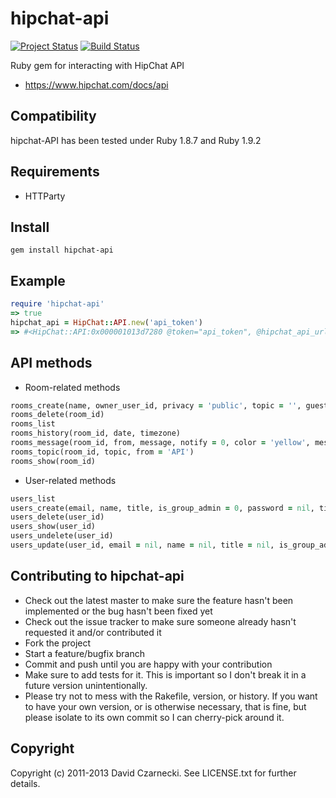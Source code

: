 # hipchat-api

[![Project Status](http://stillmaintained.com/czarneckid/hipchat-api.png)](http://stillmaintained.com/czarneckid/hipchat-api) [![Build Status](https://travis-ci.org/czarneckid/hipchat-api.png)](https://travis-ci.org/czarneckid/hipchat-api)

Ruby gem for interacting with HipChat API

* https://www.hipchat.com/docs/api

## Compatibility

hipchat-API has been tested under Ruby 1.8.7 and Ruby 1.9.2

## Requirements

* HTTParty

## Install

```
gem install hipchat-api
```

## Example

```ruby
require 'hipchat-api'
=> true 
hipchat_api = HipChat::API.new('api_token')
=> #<HipChat::API:0x000001013d7280 @token="api_token", @hipchat_api_url="https://api.hipchat.com/v1"> 		
```
	 
## API methods

* Room-related methods

```ruby
rooms_create(name, owner_user_id, privacy = 'public', topic = '', guest_access = 0)
rooms_delete(room_id)
rooms_list	
rooms_history(room_id, date, timezone)	
rooms_message(room_id, from, message, notify = 0, color = 'yellow', message_format = 'html')  
rooms_topic(room_id, topic, from = 'API')
rooms_show(room_id)  
```
  
* User-related methods

```ruby
users_list  
users_create(email, name, title, is_group_admin = 0, password = nil, timezone = 'UTC')
users_delete(user_id)  
users_show(user_id)
users_undelete(user_id)
users_update(user_id, email = nil, name = nil, title = nil, is_group_admin = nil, password = nil, timezone = nil)
```
  
## Contributing to hipchat-api
 
* Check out the latest master to make sure the feature hasn't been implemented or the bug hasn't been fixed yet
* Check out the issue tracker to make sure someone already hasn't requested it and/or contributed it
* Fork the project
* Start a feature/bugfix branch
* Commit and push until you are happy with your contribution
* Make sure to add tests for it. This is important so I don't break it in a future version unintentionally.
* Please try not to mess with the Rakefile, version, or history. If you want to have your own version, or is otherwise necessary, that is fine, but please isolate to its own commit so I can cherry-pick around it.

## Copyright

Copyright (c) 2011-2013 David Czarnecki. See LICENSE.txt for further details.
